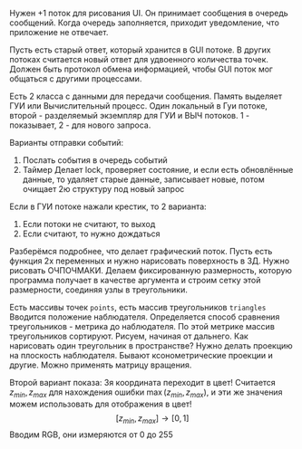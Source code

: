 Нужен +1 поток для рисования UI. Он принимает сообщения в очередь сообщений. Когда очередь заполняется, приходит уведомление, что приложение не отвечает.

Пусть есть старый ответ, который хранится в GUI потоке. В других потоках считается новый ответ для удвоенного количества точек. Должен быть протокол обмена информацией, чтобы GUI поток мог общаться с другими процессами.

Есть 2 класса с данными для передачи сообщения. Память выделяет ГУИ или Вычислительный процесс. Один локальный в Гуи потоке, второй - разделяемый экземпляр для ГУИ и ВЫЧ потоков. 1 - показывает, 2 - для нового запроса.

Варианты отправки событий:
1) Послать события в очередь событий
2) Таймер
Делает lock, проверяет состояние, и если есть обновлённые данные, то удаляет старые данные, записывает новые, потом очищает 2ю структуру под новый запрос

Если в ГУИ потоке нажали крестик, то 2 варианта:
1) Если потоки не считают, то выход
2) Если считают, то нужно дождаться

Разберёмся подробнее, что делает графический поток.
Пусть есть функция 2х переменных и нужно нарисовать поверхность в 3Д. Нужно рисовать ОЧПОЧМАКИ. Делаем фиксированную размерность, которую программа получает в качестве аргумента и строим сетку этой размерности, соединяя узлы в треугольники.

Есть массивы точек `points`, есть массив треугольников `triangles`
Вводится положение наблюдателя.
Определяется способ сравнения треугольников - метрика до наблюдателя. По этой метрике массив треугольников сортируют.
Рисуем, начиная от дальнего.
Как нарисовать один треугольник в пространстве?
Нужно делать проекцию на плоскость наблюдателя. Бывают ксонометрические проекции и другие. Можно применять матрицу вращения.

Второй вариант показа: 3я координата переходит в цвет!
Считается $z_{min}, z_{max}$ для нахождения ошибки $\max{(z_{min}, z_{max})}$, и эти же значения можем использовать для отображения в цвет! 
$$
[z_{min}, z_{max}] \rightarrow [0,1]
$$
Вводим RGB, они измеряются от 0 до 255